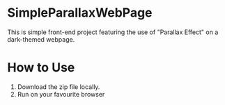 # SimpleParallaxWebPage

This is simple front-end project featuring the use of "Parallax Effect" on a dark-themed webpage.

# How to Use

1. Download the zip file locally.
2. Run on your favourite browser
